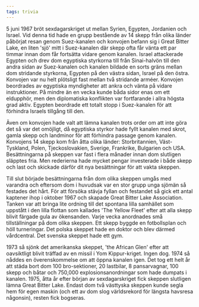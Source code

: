 ```yaml
---
tags: trivia
---
```


5 juni 1967 bröt sexdagarskriget ut mellan Syrien, Egypten, Jordanien och
Israel. Vid denna tid hade en grupp bestående av 14 skepp från olika länder
påbörjat resan genom Suez-kanalen och konvojen befann sig i Great Bitter Lake,
en liten 'sjö' mitt i Suez-kanalen där skepp ofta får vänta ett par timmar innan
dom får fortsätta vidare genom kanalen. Israel attackerade Egypten och drev dom
egyptiska styrkorna till från Sinai-halvön till den andra sidan av Suez-kanalen
och kanalen bildade en sorts gräns mellan dom stridande styrkorna, Egypten på
den västra sidan, Israel på den östra. Konvojen var nu helt plötsligt fast
mellan två stridande arméer. Konvojen beordrades av egyptiska myndigheter att
ankra och vänta på vidare instruktioner. På mindre än en vecka kunde båda sidor
enas om ett eldupphör, men den diplomatiska konflikten var fortfarande i allra
högsta grad aktiv. Egypten beordrade ett totalt stopp i Suez-kanalen för att
förhindra Israels tillgång till den.

Även om konvojen hade valt att lämna kanalen trots order om att inte göra det så
var det omöjligt, då egyptiska styrkor hade fyllt kanalen med skrot, gamla skepp
och landminor för att förhindra passage genom kanalen. Konvojens 14 skepp kom
från åtta olika länder: Storbritannien, Väst-Tyskland, Polen, Tjeckoslovakien,
Sverige, Frankrike, Bulgarien och USA. Besättningarna på skeppen var fast i
flera månader innan dom slutligen släpptes fria. Men rederierna hade mycket
pengar investerade i både skepp och last och skickade därför dit nya
besättningar för att vakta skeppen.

Till slut började besättningarna från dom olika skeppen umgås med varandra och
eftersom dom i huvudsak var en stor grupp unga sjömän så festades det hårt. För
att försöka stävja fyllan och festandet så gick ett antal kaptener ihop i
oktober 1967 och skapade Great Bitter Lake Association. Tanken var att bringa
lite ordning till det spontana lilla samhället som uppstått i den lilla flottan
som kallades 'The Yellow Fleet' efter att alla skepp blivit färgade gula av
ökensanden. Varje vecka anordnades små tillställningar på dom olika skeppen. Ett
skepp byggde en fotbollsplan och höll turneringar. Det polska skeppet hade en
doktor och blev därmed vårdcentral. Det svenska skeppet hade ett gym.

1973 så sjönk det amerikanska skeppet, 'the African Glen' efter att oavsiktligt
blivit träffad av en missil i Yom Kippur-kriget. Ingen dog. 1974 så nåddes en
överenskommelse om att öppna kanalen igen. Det tog ett helt år att städa bort
dom 100 bro-sektioner, 20 lastbilar, 8 pansarvagnar, 100 skepp och båtar och
750,000 explosionsanordningar som hade dumpats i kanalen. 1975, åtta år efter
början av sexdagarskriget fick skeppen slutligen lämna Great Bitter Lake. Endast
dom två västtyska skeppen kunde segla hem för egen maskin (och ett av dom slog
världsrekord för längsta havsresa någonsin), resten fick bogseras.
